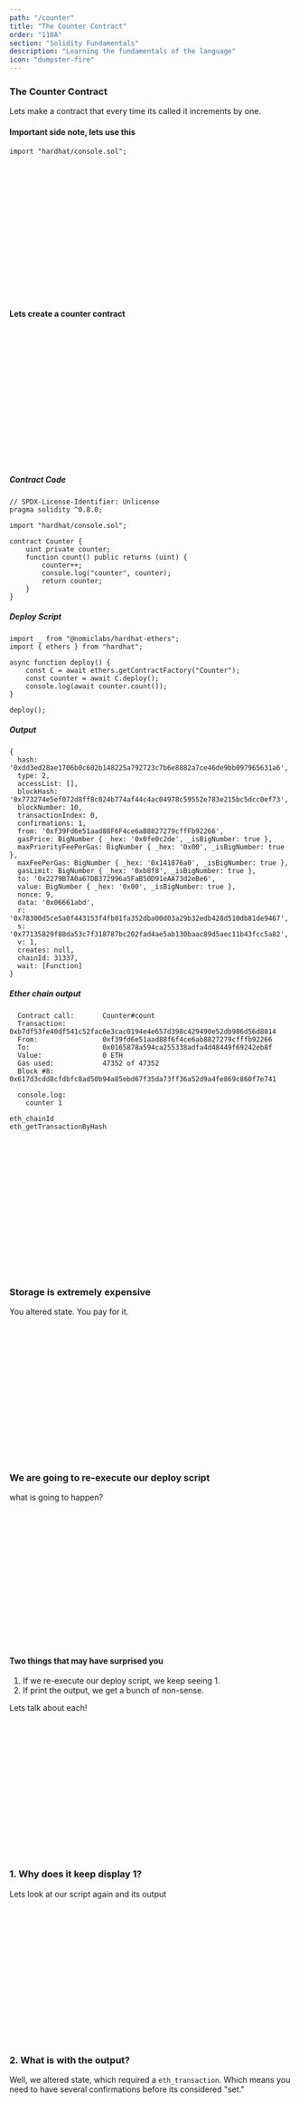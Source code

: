```yaml
---
path: "/counter"
title: "The Counter Contract"
order: "110A"
section: "Solidity Fundamentals"
description: "Learning the fundamentals of the language"
icon: "dumpster-fire"
---
```


### The Counter Contract
Lets make a contract that every time its called it increments by one.

#### Important side note, lets use this
```
import "hardhat/console.sol";
```

<br />
<br />
<br />
<br />
<br />
<br />
<br />
<br />
<br />
<br />
<br />
<br />
<br />
<br />

#### Lets create a counter contract

<br />
<br />
<br />
<br />
<br />
<br />
<br />
<br />
<br />
<br />
<br />
<br />
<br />
<br />

##### Contract Code
```
// SPDX-License-Identifier: Unlicense
pragma solidity ^0.8.0;

import "hardhat/console.sol";

contract Counter {
    uint private counter;
    function count() public returns (uint) {
        counter++;
        console.log("counter", counter);
        return counter;
    }
}
```
##### Deploy Script
```
import _ from "@nomiclabs/hardhat-ethers";
import { ethers } from "hardhat";

async function deploy() {
    const C = await ethers.getContractFactory("Counter");
    const counter = await C.deploy();
    console.log(await counter.count());
}

deploy();
```

##### Output
```
{
  hash: '0xdd3ed28ae1706b0c602b148225a792723c7b6e8882a7ce46de9bb097965631a6',
  type: 2,
  accessList: [],
  blockHash: '0x773274e5ef072d8ff8c024b774af44c4ac04978c59552e783e215bc5dcc0ef73',
  blockNumber: 10,
  transactionIndex: 0,
  confirmations: 1,
  from: '0xf39Fd6e51aad88F6F4ce6aB8827279cffFb92266',
  gasPrice: BigNumber { _hex: '0x0fe0c2de', _isBigNumber: true },
  maxPriorityFeePerGas: BigNumber { _hex: '0x00', _isBigNumber: true },
  maxFeePerGas: BigNumber { _hex: '0x141876a0', _isBigNumber: true },
  gasLimit: BigNumber { _hex: '0xb8f8', _isBigNumber: true },
  to: '0x2279B7A0a67DB372996a5FaB50D91eAA73d2eBe6',
  value: BigNumber { _hex: '0x00', _isBigNumber: true },
  nonce: 9,
  data: '0x06661abd',
  r: '0x78300d5ce5a0f443153f4fb01fa352dba00d03a29b32edb428d510db81de9467',
  s: '0x77135829f88da53c7f318787bc202fad4ae5ab130baac89d5aec11b43fcc5a82',
  v: 1,
  creates: null,
  chainId: 31337,
  wait: [Function]
}
```
##### Ether chain output
```
  Contract call:       Counter#count
  Transaction:         0xb7df53fe40df541c52fac6e3cac0194e4e657d398c429490e52db986d56d8014
  From:                0xf39fd6e51aad88f6f4ce6ab8827279cfffb92266
  To:                  0x0165878a594ca255338adfa4d48449f69242eb8f
  Value:               0 ETH
  Gas used:            47352 of 47352
  Block #8:            0x617d3cdd8cfdbfc8ad50b94a85ebd67f35da73ff36a52d9a4fe869c860f7e741

  console.log:
    counter 1

eth_chainId
eth_getTransactionByHash
```
<br />
<br />
<br />
<br />
<br />
<br />
<br />
<br />
<br />
<br />
<br />
<br />
<br />
<br />

### Storage is extremely expensive
You altered state.  You pay for it.

<br />
<br />
<br />
<br />
<br />
<br />
<br />
<br />
<br />
<br />
<br />
<br />
<br />
<br />

### We are going to re-execute our deploy script
what is going to happen?

<br />
<br />
<br />
<br />
<br />
<br />
<br />
<br />
<br />
<br />
<br />
<br />
<br />
<br />

#### Two things that may have surprised you
1.  If we re-execute our deploy script, we keep seeing 1.
2.  If print the output, we get a bunch of non-sense.

Lets talk about each!

<br />
<br />
<br />
<br />
<br />
<br />
<br />
<br />
<br />
<br />
<br />
<br />
<br />
<br />

### 1.  Why does it keep display 1?
Lets look at our script again and its output

<br />
<br />
<br />
<br />
<br />
<br />
<br />
<br />
<br />
<br />
<br />
<br />
<br />
<br />

### 2.  What is with the output?
Well, we altered state, which required a `eth_transaction`.  Which means you
need to have several confirmations before its considered "set."

<br />
<br />
<br />
<br />
<br />
<br />
<br />
<br />
<br />
<br />
<br />
<br />
<br />
<br />

#### Rule of Thumb
You can only get data out from `view` or `pure` functions.
1.  NO MONEY
1.  NO MONEY
1.  NO TX

This only works with _readonly_ functions.

<br />
<br />
<br />
<br />
<br />
<br />
<br />
<br />
<br />
<br />
<br />
<br />
<br />
<br />

### The Read Only Functions
* `view` functions are functions that do not change the contracts state.
* `pure` cannot read or write state on the contract.

#### Since were here... Scopes
Lets break down these different meanings of `public`, `private`, `internal`,
`external`

```
+------------+------------+-------------+--------------+--------------+
|            |   public   |   private   |   internal   |   external   |
+------------+------------+-------------+--------------+--------------+
|  Contract  |    yes     |     yes     |     yes      |      no      |
|  can call  |            |             |              |              |
+------------+------------+-------------+--------------+--------------+
| SubContract|    yes     |     no      |     yes      |      no      |
|  can call  |            |             |              |              |
+------------+------------+-------------+--------------+--------------+
|  Outside   |    yes     |     no      |     no       |      yes     |
|  can call  |            |             |              |              |
+------------+------------+-------------+--------------+--------------+
```


#### Lets rewrite our counter contract and separate it out.

<br />
<br />
<br />
<br />
<br />
<br />
<br />
<br />
<br />
<br />
<br />
<br />
<br />
<br />

### Lets call that getCount function!
Lets update our deploy script.

<br />
<br />
<br />
<br />
<br />
<br />
<br />
<br />
<br />
<br />
<br />
<br />
<br />
<br />

#### Why BigNumber?

<br />
<br />
<br />
<br />
<br />
<br />
<br />
<br />
<br />
<br />
<br />
<br />
<br />
<br />

### Whats the size of an int?

<br />
<br />
<br />
<br />
<br />
<br />
<br />
<br />
<br />
<br />
<br />
<br />
<br />
<br />

### It depends is the only answer
* JavaScript Number: 2\*\*53 - 1
  * 9007199254740991.0
* Rust: i32
* Cpp: depends on arch or you can use `uint32_t`
* Solidity: 256 bits - 32 bytes

#### Why BigNumber?
* 256 bits > 2 \*\* 53 - 1
* BigNumber allows for large decimal values.

#### Lets do an experiment
Lets return a smaller than 53 bit number!

<br />
<br />
<br />
<br />
<br />
<br />
<br />
<br />
<br />
<br />
<br />
<br />
<br />
<br />

### Why?
Its not ethereum that is smart here, its `ethersjs`.

<br />
<br />
<br />
<br />
<br />
<br />
<br />
<br />
<br />
<br />
<br />
<br />
<br />
<br />

### Lets make a small website that displays the count

<br />
<br />
<br />
<br />
<br />
<br />
<br />
<br />
<br />
<br />
<br />
<br />
<br />
<br />

### That was a lot to take in
Questions?

<br />
<br />
<br />
<br />
<br />
<br />
<br />
<br />
<br />
<br />
<br />
<br />
<br />
<br />

### I am not done here... Lets deploy this somewhere else..
In a rinkeby far far away...

<br />
<br />
<br />
<br />
<br />
<br />
<br />
<br />
<br />
<br />
<br />
<br />
<br />
<br />
